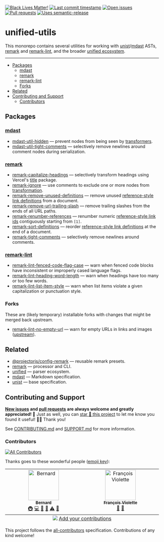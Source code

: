 <!-- badges-start -->

[![Black Lives Matter!][badge-blm]][link-blm]
[![Last commit timestamp][badge-last-commit]][link-repo]
[![Open issues][badge-issues]][link-issues]
[![Pull requests][badge-pulls]][link-pulls]
[![Uses semantic-release][badge-semantic-release]][link-semantic-release]

<!-- badges-end -->

# unified-utils

This monorepo contains several utilities for working with [unist][1]/[mdast][2]
ASTs, [remark][3] and [remark-lint][4], and the broader [unified ecosystem][5].

---

<!-- remark-ignore-start -->
<!-- START doctoc generated TOC please keep comment here to allow auto update -->
<!-- DON'T EDIT THIS SECTION, INSTEAD RE-RUN doctoc TO UPDATE -->

- [Packages](#packages)
  - [mdast](#mdast)
  - [remark](#remark)
  - [remark-lint](#remark-lint)
  - [Forks](#forks)
- [Related](#related)
- [Contributing and Support](#contributing-and-support)
  - [Contributors](#contributors)

<!-- END doctoc generated TOC please keep comment here to allow auto update -->
<!-- remark-ignore-end -->

## Packages

<!-- remark-ignore -->

### [mdast](https://github.com/syntax-tree/mdast)

- [mdast-util-hidden][6] — prevent nodes from being seen by [transformers][7].
- [mdast-util-tight-comments][8] — selectively remove newlines around comment
  nodes during serialization.

<!-- remark-ignore -->

### [remark](https://github.com/remarkjs)

- [remark-capitalize-headings][9] — selectively transform headings using
  Vercel's [title][10] package.
- [remark-ignore][11] — use comments to exclude one or more nodes from
  [transformation][7].
- [remark-remove-unused-definitions][12] — remove unused [reference-style link
  definitions][13] from a document.
- [remark-remove-url-trailing-slash][14] — remove trailing slashes from the ends
  of all URL paths.
- [remark-renumber-references][15] — renumber numeric [reference-style link
  ids][13] contiguously starting from `[1]`.
- [remark-sort-definitions][16] — reorder [reference-style link definitions][13]
  at the end of a document.
- [remark-tight-comments][17] — selectively remove newlines around comments.

<!-- remark-ignore -->

### [remark-lint](https://github.com/remarkjs/remark-lint)

- [remark-lint-fenced-code-flag-case][18] — warn when fenced code blocks have
  inconsistent or improperly cased language flags.
- [remark-lint-heading-word-length][19] — warn when headings have too many or
  too few words.
- [remark-lint-list-item-style][20] — warn when list items violate a given
  capitalization or punctuation style.

### Forks

These are (likely temporary) installable forks with changes that might be merged
back upstream.

- [remark-lint-no-empty-url][21] — warn for empty URLs in links and images
  ([upstream][22]).

## Related

- [@projectorjs/config-remark][23] — reusable remark presets.
- [remark][3] — processor and CLI.
- [unified][5] — parser ecosystem.
- [mdast][2] — Markdown specification.
- [unist][1] — base specification.

## Contributing and Support

**[New issues][choose-new-issue] and [pull requests][pr-compare] are always
welcome and greatly appreciated! 🤩** Just as well, you can [star 🌟 this
project][link-repo] to let me know you found it useful! ✊🏿 Thank you!

See [CONTRIBUTING.md][contributing] and [SUPPORT.md][support] for more
information.

### Contributors

<!-- remark-ignore-start -->
<!-- ALL-CONTRIBUTORS-BADGE:START - Do not remove or modify this section -->

[![All Contributors](https://img.shields.io/badge/all_contributors-2-orange.svg?style=flat-square)](#contributors-)

<!-- ALL-CONTRIBUTORS-BADGE:END -->
<!-- remark-ignore-end -->

Thanks goes to these wonderful people ([emoji key][24]):

<!-- remark-ignore-start -->
<!-- ALL-CONTRIBUTORS-LIST:START - Do not remove or modify this section -->
<!-- prettier-ignore-start -->
<!-- markdownlint-disable -->

<table>
  <tbody>
    <tr>
      <td align="center" valign="top" width="14.28%"><a href="https://xunn.io/"><img src="https://avatars.githubusercontent.com/u/656017?v=4?s=100" width="100px;" alt="Bernard"/><br /><sub><b>Bernard</b></sub></a><br /><a href="#infra-Xunnamius" title="Infrastructure (Hosting, Build-Tools, etc)">🚇</a> <a href="https://github.com/Xunnamius/unified-utils/commits?author=Xunnamius" title="Code">💻</a> <a href="https://github.com/Xunnamius/unified-utils/commits?author=Xunnamius" title="Documentation">📖</a> <a href="#maintenance-Xunnamius" title="Maintenance">🚧</a> <a href="https://github.com/Xunnamius/unified-utils/commits?author=Xunnamius" title="Tests">⚠️</a> <a href="https://github.com/Xunnamius/unified-utils/pulls?q=is%3Apr+reviewed-by%3AXunnamius" title="Reviewed Pull Requests">👀</a></td>
      <td align="center" valign="top" width="14.28%"><a href="https://github.com/fviolette"><img src="https://avatars.githubusercontent.com/u/19730806?v=4?s=100" width="100px;" alt="François Violette"/><br /><sub><b>François Violette</b></sub></a><br /><a href="https://github.com/Xunnamius/unified-utils/issues?q=author%3Afviolette" title="Bug reports">🐛</a> <a href="#ideas-fviolette" title="Ideas, Planning, & Feedback">🤔</a></td>
    </tr>
  </tbody>
  <tfoot>
    <tr>
      <td align="center" size="13px" colspan="7">
        <img src="https://raw.githubusercontent.com/all-contributors/all-contributors-cli/1b8533af435da9854653492b1327a23a4dbd0a10/assets/logo-small.svg">
          <a href="https://all-contributors.js.org/docs/en/bot/usage">Add your contributions</a>
        </img>
      </td>
    </tr>
  </tfoot>
</table>

<!-- markdownlint-restore -->
<!-- prettier-ignore-end -->

<!-- ALL-CONTRIBUTORS-LIST:END -->
<!-- remark-ignore-end -->

This project follows the [all-contributors][25] specification. Contributions of
any kind welcome!

[badge-blm]: https://xunn.at/badge-blm 'Join the movement!'
[badge-issues]:
  https://img.shields.io/github/issues/Xunnamius/unified-utils
  'Open issues'
[badge-last-commit]:
  https://img.shields.io/github/last-commit/xunnamius/unified-utils
  'Latest commit timestamp'
[badge-pulls]:
  https://img.shields.io/github/issues-pr/xunnamius/unified-utils
  'Open pull requests'
[badge-semantic-release]:
  https://img.shields.io/badge/%20%20%F0%9F%93%A6%F0%9F%9A%80-semantic--release-e10079.svg
  'This repo uses semantic-release!'
[choose-new-issue]: https://github.com/xunnamius/unified-utils/issues/new/choose
[contributing]: CONTRIBUTING.md
[link-blm]: https://xunn.at/donate-blm
[link-issues]: https://github.com/Xunnamius/unified-utils/issues?q=
[link-pulls]: https://github.com/xunnamius/unified-utils/pulls
[link-repo]: https://github.com/xunnamius/unified-utils
[link-semantic-release]: https://github.com/semantic-release/semantic-release
[pr-compare]: https://github.com/xunnamius/unified-utils/compare
[support]: .github/SUPPORT.md
[1]: https://github.com/syntax-tree/unist
[2]: https://github.com/syntax-tree/mdast
[3]: https://github.com/remarkjs
[4]: https://github.com/remarkjs/remark-lint
[5]: https://github.com/unifiedjs
[6]: ./packages/mdast-util-hidden
[7]: https://github.com/unifiedjs/unified#overview
[8]: ./packages/mdast-util-tight-comments
[9]: ./packages/remark-capitalize-headings
[10]: https://github.com/vercel/title
[11]: ./packages/remark-ignore
[12]: /packages/remark-remove-unused-definitions
[13]: https://github.com/remarkjs/remark-reference-links#what-is-this
[14]: ./packages/remark-remove-url-trailing-slash
[15]: ./packages/remark-renumber-references
[16]: ./packages/remark-sort-definitions
[17]: ./packages/remark-tight-comments
[18]: ./packages/remark-lint-fenced-code-flag-case
[19]: /packages/remark-lint-heading-word-length
[20]: ./packages/remark-lint-list-item-style
[21]:
  https://github.com/Xunnamius/remark-lint/tree/main/packages/remark-lint-no-empty-url
[22]:
  https://github.com/remarkjs/remark-lint/tree/main/packages/remark-lint-no-empty-url
[23]: https://github.com/Xunnamius/projector/blob/main/packages/config-remark
[24]: https://allcontributors.org/docs/en/emoji-key
[25]: https://github.com/all-contributors/all-contributors
